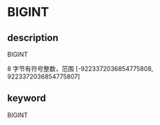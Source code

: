 # BIGINT

## description

BIGINT

8 字节有符号整数，范围 [-9223372036854775808, 9223372036854775807]

## keyword

BIGINT
